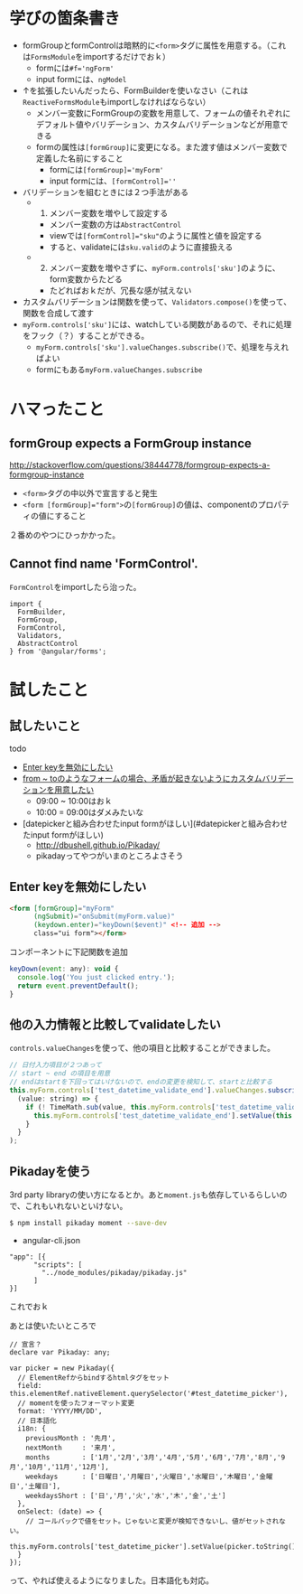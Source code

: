 # 学びの箇条書き

* formGroupとformControlは暗黙的に`<form>`タグに属性を用意する。（これは`FormsModule`をimportするだけでおｋ）
  * formには`#f='ngForm'`
  * input formには、`ngModel`
* ↑を拡張したいんだったら、FormBuilderを使いなさい（これは`ReactiveFormsModule`もimportしなければならない）
  * メンバー変数にFormGroupの変数を用意して、フォームの値それぞれにデフォルト値やバリデーション、カスタムバリデーションなどが用意できる
  * formの属性は`[formGroup]`に変更になる。また渡す値はメンバー変数で定義した名前にすること
    * formには`[formGroup]='myForm'`
    * input formには、`[formControl]=''`
* バリデーションを組むときには２つ手法がある
  * 1. メンバー変数を増やして設定する
    * メンバー変数の方は`AbstractControl`
    * viewでは`[formControl]="sku"`のように属性と値を設定する
    * すると、validateには`sku.valid`のように直接扱える
  * 2. メンバー変数を増やさずに、`myForm.controls['sku']`のように、form変数からたどる
    * たどればおｋだが、冗長な感が拭えない
* カスタムバリデーションは関数を使って、`Validators.compose()`を使って、関数を合成して渡す
* `myForm.controls['sku']`には、watchしている関数があるので、それに処理をフック（？）することができる。
  * `myForm.controls['sku'].valueChanges.subscribe()`で、処理を与えればよい
  * formにもある`myForm.valueChanges.subscribe`


# ハマったこと

## formGroup expects a FormGroup instance 
http://stackoverflow.com/questions/38444778/formgroup-expects-a-formgroup-instance

* `<form>`タグの中以外で宣言すると発生
* `<form [formGroup]="form">`の`[formGroup]`の値は、componentのプロパティの値にすること

２番めのやつにひっかかった。


## Cannot find name 'FormControl'.

`FormControl`をimportしたら治った。

```
import {
  FormBuilder,
  FormGroup,
  FormControl,
  Validators,
  AbstractControl
} from '@angular/forms';
```

# 試したこと

## 試したいこと

todo

* [Enter keyを無効にしたい](#enter-keyを無効にしたい)
* [from ~ toのようなフォームの場合、矛盾が起きないようにカスタムバリデーションを用意したい](#他の入力情報と比較してvalidateしたい)
  * 09:00 ~ 10:00はおｋ
  * 10:00 = 09:00はダメみたいな
* [datepickerと組み合わせたinput formがほしい](#datepickerと組み合わせたinput formがほしい)
  * http://dbushell.github.io/Pikaday/
  * pikadayってやつがいまのところよさそう

## Enter keyを無効にしたい

```html
<form [formGroup]="myForm"
      (ngSubmit)="onSubmit(myForm.value)"
      (keydown.enter)="keyDown($event)" <!-- 追加 -->
      class="ui form"></form>
```

コンポーネントに下記関数を追加

```javascript
keyDown(event: any): void {
  console.log('You just clicked entry.');
  return event.preventDefault();
}
```

## 他の入力情報と比較してvalidateしたい

`controls.valueChanges`を使って、他の項目と比較することができました。

```javascript
// 日付入力項目が２つあって
// start ~ end の項目を用意
// endはstartを下回ってはいけないので、endの変更を検知して、startと比較する
this.myForm.controls['test_datetime_validate_end'].valueChanges.subscribe(
  (value: string) => {
    if (! TimeMath.sub(value, this.myForm.controls['test_datetime_validate_start'].value)) {
      this.myForm.controls['test_datetime_validate_end'].setValue(this.myForm.controls['test_datetime_validate_start'].value);
    }
  }
);
```

## Pikadayを使う

3rd party libraryの使い方になるとか。あと`moment.js`も依存しているらしいので、これもいれないといけない。

```sh
$ npm install pikaday moment --save-dev
```

- angular-cli.json
```
"app": [{ 
      "scripts": [
        "../node_modules/pikaday/pikaday.js"
      ]
}]
```

これでおｋ


あとは使いたいところで

```
// 宣言？
declare var Pikaday: any;

var picker = new Pikaday({
  // ElementRefからbindするhtmlタグをセット
  field: this.elementRef.nativeElement.querySelector('#test_datetime_picker'),
  // momentを使ったフォーマット変更
  format: 'YYYY/MM/DD',
  // 日本語化
  i18n: {
    previousMonth : '先月',
    nextMonth     : '来月',
    months        : ['1月','2月','3月','4月','5月','6月','7月','8月','9月','10月','11月','12月'],
    weekdays      : ['日曜日','月曜日','火曜日','水曜日','木曜日','金曜日','土曜日'],
    weekdaysShort : ['日','月','火','水','木','金','土']
  },
  onSelect: (date) => {
    // コールバックで値をセット。じゃないと変更が検知できないし、値がセットされない。
    this.myForm.controls['test_datetime_picker'].setValue(picker.toString());
  }
});
```

って、やれば使えるようになりました。日本語化も対応。
